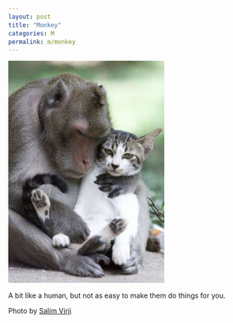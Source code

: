 ```yaml
---
layout: post
title: "Monkey"
categories: M
permalink: m/monkey
---
```


<img src="/images/m/monkey.jpg">

A bit like a human, but not as easy to make them do things for you.

Photo by <a href="http://www.flickr.com/photos/salim/19426212/">Salim Virji</a>